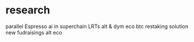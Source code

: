 # research
parallel
Espresso
ai in superchain 
LRTs
alt & dym eco
btc restaking solution
new fudraisings
alt eco
